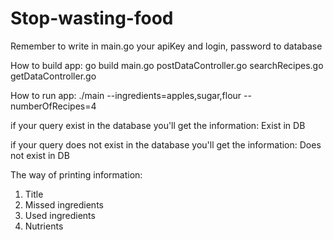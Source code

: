 ﻿# Stop-wasting-food

Remember to write in main.go your apiKey and login, password to database

How to build app:
go build main.go postDataController.go searchRecipes.go getDataController.go

How to run app:
./main --ingredients=apples,sugar,flour --numberOfRecipes=4

if your query exist in the database you'll get the information:
Exist in DB

if your query does not exist in the database you'll get the information:
Does not exist in DB

The way of printing information:
1. Title
2. Missed ingredients
3. Used ingredients
4. Nutrients
